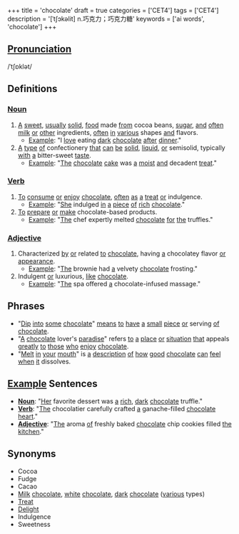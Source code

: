 +++
title = 'chocolate'
draft = true
categories = ['CET4']
tags = ['CET4']
description = '[ˈt∫ɔkəlit] n.巧克力；巧克力糖'
keywords = ['ai words', 'chocolate']
+++

## [Pronunciation](/en/post/pronunciation/)
/ˈtʃɒklət/

## Definitions
### [Noun](/en/post/noun/)
1. [A](/en/post/a/) [sweet](/en/post/sweet/), [usually](/en/post/usually/) [solid](/en/post/solid/), [food](/en/post/food/) made [from](/en/post/from/) cocoa beans, [sugar](/en/post/sugar/), [and](/en/post/and/) [often](/en/post/often/) [milk](/en/post/milk/) [or](/en/post/or/) [other](/en/post/other/) ingredients, [often](/en/post/often/) [in](/en/post/in/) [various](/en/post/various/) shapes [and](/en/post/and/) flavors.
   - [Example](/en/post/example/): "I [love](/en/post/love/) eating [dark](/en/post/dark/) [chocolate](/en/post/chocolate/) [after](/en/post/after/) [dinner](/en/post/dinner/)."
2. [A](/en/post/a/) [type](/en/post/type/) [of](/en/post/of/) confectionery [that](/en/post/that/) [can](/en/post/can/) [be](/en/post/be/) [solid](/en/post/solid/), [liquid](/en/post/liquid/), [or](/en/post/or/) semisolid, typically [with](/en/post/with/) [a](/en/post/a/) bitter-sweet [taste](/en/post/taste/).
   - [Example](/en/post/example/): "[The](/en/post/the/) [chocolate](/en/post/chocolate/) [cake](/en/post/cake/) was [a](/en/post/a/) [moist](/en/post/moist/) [and](/en/post/and/) decadent [treat](/en/post/treat/)."

### [Verb](/en/post/verb/)
1. [To](/en/post/to/) [consume](/en/post/consume/) [or](/en/post/or/) [enjoy](/en/post/enjoy/) [chocolate](/en/post/chocolate/), [often](/en/post/often/) [as](/en/post/as/) [a](/en/post/a/) [treat](/en/post/treat/) [or](/en/post/or/) indulgence.
   - [Example](/en/post/example/): "[She](/en/post/she/) indulged [in](/en/post/in/) [a](/en/post/a/) [piece](/en/post/piece/) [of](/en/post/of/) [rich](/en/post/rich/) [chocolate](/en/post/chocolate/)."
2. [To](/en/post/to/) [prepare](/en/post/prepare/) [or](/en/post/or/) [make](/en/post/make/) chocolate-based products.
   - [Example](/en/post/example/): "[The](/en/post/the/) chef expertly melted [chocolate](/en/post/chocolate/) [for](/en/post/for/) [the](/en/post/the/) truffles."

### [Adjective](/en/post/adjective/)
1. Characterized [by](/en/post/by/) [or](/en/post/or/) related [to](/en/post/to/) [chocolate](/en/post/chocolate/), having [a](/en/post/a/) chocolatey flavor [or](/en/post/or/) [appearance](/en/post/appearance/).
   - [Example](/en/post/example/): "[The](/en/post/the/) brownie had [a](/en/post/a/) velvety [chocolate](/en/post/chocolate/) frosting."
2. Indulgent [or](/en/post/or/) luxurious, [like](/en/post/like/) [chocolate](/en/post/chocolate/).
   - [Example](/en/post/example/): "[The](/en/post/the/) spa offered [a](/en/post/a/) chocolate-infused massage."

## Phrases
- "[Dip](/en/post/dip/) [into](/en/post/into/) [some](/en/post/some/) [chocolate](/en/post/chocolate/)" [means](/en/post/means/) [to](/en/post/to/) [have](/en/post/have/) [a](/en/post/a/) [small](/en/post/small/) [piece](/en/post/piece/) [or](/en/post/or/) serving [of](/en/post/of/) [chocolate](/en/post/chocolate/).
- "[A](/en/post/a/) [chocolate](/en/post/chocolate/) lover's [paradise](/en/post/paradise/)" refers [to](/en/post/to/) [a](/en/post/a/) [place](/en/post/place/) [or](/en/post/or/) [situation](/en/post/situation/) [that](/en/post/that/) appeals [greatly](/en/post/greatly/) [to](/en/post/to/) [those](/en/post/those/) [who](/en/post/who/) [enjoy](/en/post/enjoy/) [chocolate](/en/post/chocolate/).
- "[Melt](/en/post/melt/) [in](/en/post/in/) [your](/en/post/your/) [mouth](/en/post/mouth/)" is [a](/en/post/a/) [description](/en/post/description/) [of](/en/post/of/) [how](/en/post/how/) [good](/en/post/good/) [chocolate](/en/post/chocolate/) [can](/en/post/can/) [feel](/en/post/feel/) [when](/en/post/when/) [it](/en/post/it/) dissolves.

## [Example](/en/post/example/) Sentences
- **[Noun](/en/post/noun/)**: "[Her](/en/post/her/) favorite dessert was [a](/en/post/a/) [rich](/en/post/rich/), [dark](/en/post/dark/) [chocolate](/en/post/chocolate/) truffle."
- **[Verb](/en/post/verb/)**: "[The](/en/post/the/) chocolatier carefully crafted [a](/en/post/a/) ganache-filled [chocolate](/en/post/chocolate/) [heart](/en/post/heart/)."
- **[Adjective](/en/post/adjective/)**: "[The](/en/post/the/) aroma [of](/en/post/of/) freshly baked [chocolate](/en/post/chocolate/) chip cookies filled [the](/en/post/the/) [kitchen](/en/post/kitchen/)."

## Synonyms
- Cocoa
- Fudge
- Cacao
- [Milk](/en/post/milk/) [chocolate](/en/post/chocolate/), [white](/en/post/white/) [chocolate](/en/post/chocolate/), [dark](/en/post/dark/) [chocolate](/en/post/chocolate/) ([various](/en/post/various/) types)
- [Treat](/en/post/treat/)
- [Delight](/en/post/delight/)
- Indulgence
- Sweetness
